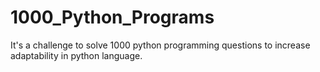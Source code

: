 # 1000_Python_Programs
It's a challenge to solve 1000 python programming questions to increase adaptability in python language.
